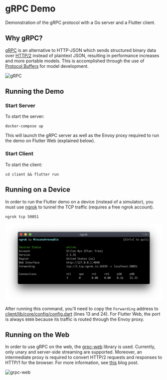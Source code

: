 # gRPC Demo

Demonstration of the gRPC protocol with a Go server and a Flutter client.

## Why gRPC?

[gRPC](https://grpc.io) is an alternative to HTTP-JSON which sends structured binary data over [HTTP/2](https://developers.google.com/web/fundamentals/performance/http2/) instead of plaintext JSON, resulting in performance increases and more portable models. This is accomplished through the use of [Protocol Buffers](https://developers.google.com/protocol-buffers) for model development.

![gRPC](https://miro.medium.com/max/1042/1*w4e91txSVVSq_83nDDJE9g.png)

## Running the Demo
### Start Server

To start the server:

```
docker-compose up
```

This will launch the gRPC server as well as the Envoy proxy required to run the demo on Flutter Web (explained below).

### Start Client

To start the client:

```
cd client && flutter run
```

## Running on a Device

In order to run the Flutter demo on a device (instead of a simulator), you must use [ngrok](https://ngrok.com) to tunnel the TCP traffic (requires a free ngrok account).

```
ngrok tcp 50051
```

![ngrok output](./assets/ngrok.png)

After running this command, you'll need to copy the `Forwarding` address to [client/lib/core/config/config.dart](./client/lib/core/config/config.dart) (lines 13 and 24). For Flutter Web, the port is always `8080` because its traffic is routed through the Envoy proxy.

## Running on the Web

In order to use gRPC on the web, the [grpc-web](https://github.com/grpc/grpc-web) library is used. Currently, only unary and server-side streaming are supported. Moreover, an intermediate proxy is required to convert HTTP/2 requests and responses to HTTP/1 for the browser. For more information, see [this](https://grpc.io/blog/state-of-grpc-web/) blog post.

![grpc-web](https://grpc.io/img/grpc-web-proxy.png)